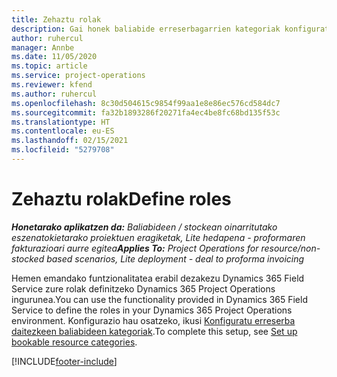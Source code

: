 ```yaml
---
title: Zehaztu rolak
description: Gai honek baliabide erreserbagarrien kategoriak konfiguratzeari buruzko informazioa lortzeko esteka ematen du.
author: ruhercul
manager: Annbe
ms.date: 11/05/2020
ms.topic: article
ms.service: project-operations
ms.reviewer: kfend
ms.author: ruhercul
ms.openlocfilehash: 8c30d504615c9854f99aa1e8e86ec576cd584dc7
ms.sourcegitcommit: fa32b1893286f20271fa4ec4be8fc68bd135f53c
ms.translationtype: HT
ms.contentlocale: eu-ES
ms.lasthandoff: 02/15/2021
ms.locfileid: "5279708"
---
```

# <a name="define-roles"></a><span data-ttu-id="86dd4-103">Zehaztu rolak</span><span class="sxs-lookup"><span data-stu-id="86dd4-103">Define roles</span></span>

<span data-ttu-id="86dd4-104">_**Honetarako aplikatzen da:** Baliabideen / stockean oinarritutako eszenatokietarako proiektuen eragiketak, Lite hedapena - proformaren fakturazioari aurre egitea_</span><span class="sxs-lookup"><span data-stu-id="86dd4-104">_**Applies To:** Project Operations for resource/non-stocked based scenarios, Lite deployment - deal to proforma invoicing_</span></span>

<span data-ttu-id="86dd4-105">Hemen emandako funtzionalitatea erabil dezakezu Dynamics 365 Field Service zure rolak definitzeko Dynamics 365 Project Operations ingurunea.</span><span class="sxs-lookup"><span data-stu-id="86dd4-105">You can use the functionality provided in Dynamics 365 Field Service to define the roles in your Dynamics 365 Project Operations environment.</span></span> <span data-ttu-id="86dd4-106">Konfigurazio hau osatzeko, ikusi [Konfiguratu erreserba daitezkeen baliabideen kategoriak](https://docs.microsoft.com/dynamics365/field-service/set-up-bookable-resource-categories).</span><span class="sxs-lookup"><span data-stu-id="86dd4-106">To complete this setup, see [Set up bookable resource categories](https://docs.microsoft.com/dynamics365/field-service/set-up-bookable-resource-categories).</span></span>


[!INCLUDE[footer-include](../includes/footer-banner.md)]